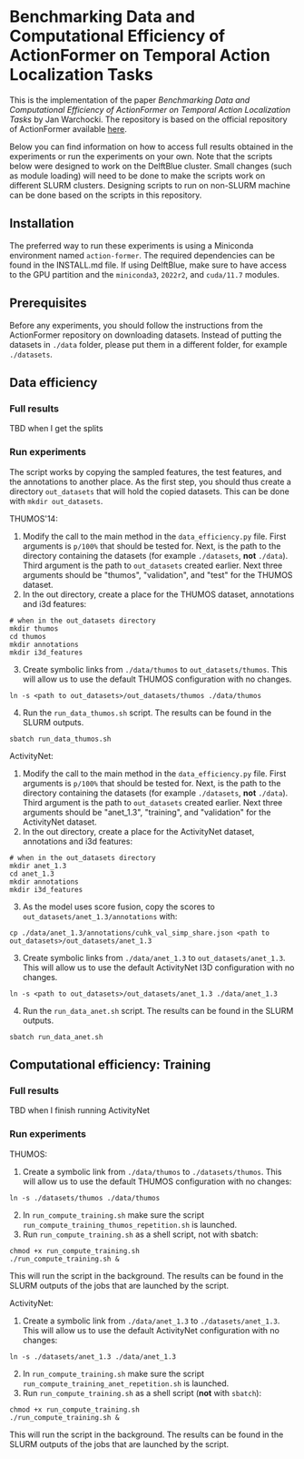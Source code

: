 # Benchmarking Data and Computational Efficiency of ActionFormer on Temporal Action Localization Tasks

This is the implementation of the paper *Benchmarking Data and Computational Efficiency of ActionFormer on Temporal Action Localization Tasks* by Jan Warchocki.
The repository is based on the official repository of ActionFormer available [here](https://github.com/happyharrycn/actionformer_release).

Below you can find information on how to access full results obtained in the experiments or run the 
experiments on your own. Note that the scripts below were designed to work on the DelftBlue cluster. Small changes
(such as module loading) will need to be done to make the scripts work on different SLURM clusters. Designing scripts
to run on non-SLURM machine can be done based on the scripts in this repository.

## Installation

The preferred way to run these experiments is using a Miniconda environment named `action-former`.
The required dependencies can be found in the INSTALL.md file. If using DelftBlue, make sure to have access to the 
GPU partition and the `miniconda3`, `2022r2`, and `cuda/11.7` modules.

## Prerequisites 

Before any experiments, you should follow the instructions from the ActionFormer repository on downloading datasets. 
Instead of putting the datasets in `./data` folder, please put them in a different folder, for example `./datasets`.


## Data efficiency

### Full results

TBD when I get the splits

### Run experiments

The script works by copying the sampled features, the test features, and the annotations to another place. As the first step,
you should thus create a directory `out_datasets` that will hold the copied datasets. This can be done with `mkdir out_datasets`. 

THUMOS'14:
1. Modify the call to the main method in the `data_efficiency.py` file. First arguments is `p/100%` that should be tested for.
Next, is the path to the directory containing the datasets (for example `./datasets`, **not** `./data`). Third argument is the path to `out_datasets` created earlier. Next three arguments should be "thumos", "validation", and "test" for the THUMOS dataset.
2. In the out directory, create a place for the THUMOS dataset, annotations and i3d features:

```shell
# when in the out_datasets directory
mkdir thumos
cd thumos
mkdir annotations
mkdir i3d_features
```

3. Create symbolic links from `./data/thumos` to `out_datasets/thumos`. This will allow us to use the default THUMOS configuration with no changes.
```shell
ln -s <path to out_datasets>/out_datasets/thumos ./data/thumos
```

4. Run the `run_data_thumos.sh` script. The results can be found in the SLURM outputs.
```shell
sbatch run_data_thumos.sh
```

ActivityNet:
1. Modify the call to the main method in the `data_efficiency.py` file. First arguments is `p/100%` that should be tested for.
Next, is the path to the directory containing the datasets (for example `./datasets`, **not** `./data`). Third argument is the path to `out_datasets` created earlier. Next three arguments should be "anet_1.3", "training", and "validation" for the ActivityNet dataset.
2. In the out directory, create a place for the ActivityNet dataset, annotations and i3d features:
```shell
# when in the out_datasets directory
mkdir anet_1.3
cd anet_1.3
mkdir annotations
mkdir i3d_features
```

3. As the model uses score fusion, copy the scores to `out_datasets/anet_1.3/annotations` with:
```shell
cp ./data/anet_1.3/annotations/cuhk_val_simp_share.json <path to out_datasets>/out_datasets/anet_1.3
```

3. Create symbolic links from `./data/anet_1.3` to `out_datasets/anet_1.3`. This will allow us to use the default ActivityNet I3D configuration with no changes.
```shell
ln -s <path to out_datasets>/out_datasets/anet_1.3 ./data/anet_1.3
```

4. Run the `run_data_anet.sh` script. The results can be found in the SLURM outputs.
```shell
sbatch run_data_anet.sh
```

## Computational efficiency: Training

### Full results

TBD when I finish running ActivityNet

### Run experiments

THUMOS:
1. Create a symbolic link from `./data/thumos` to `./datasets/thumos`. This will allow us to use the default THUMOS configuration 
with no changes:
```shell
ln -s ./datasets/thumos ./data/thumos
```
2. In `run_compute_training.sh` make sure the script `run_compute_training_thumos_repetition.sh` is launched.
3. Run `run_compute_training.sh` as a shell script, not with sbatch:
```shell
chmod +x run_compute_training.sh
./run_compute_training.sh &
```
This will run the script in the background. The results can be found in the SLURM outputs of the jobs that are launched
by the script.

ActivityNet:
1. Create a symbolic link from `./data/anet_1.3` to `./datasets/anet_1.3`. This will allow us to use the default ActivityNet configuration 
with no changes:
```shell
ln -s ./datasets/anet_1.3 ./data/anet_1.3
```
2. In `run_compute_training.sh` make sure the script `run_compute_training_anet_repetition.sh` is launched.
3. Run `run_compute_training.sh` as a shell script (**not** with `sbatch`):
```shell
chmod +x run_compute_training.sh
./run_compute_training.sh &
```
This will run the script in the background. The results can be found in the SLURM outputs of the jobs that are launched
by the script.
